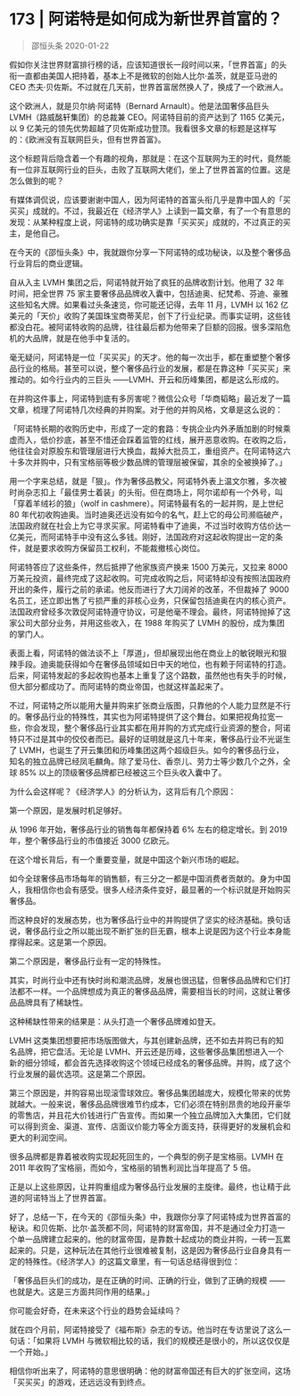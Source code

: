 # 173 | 阿诺特是如何成为新世界首富的？
> 邵恒头条
2020-01-22

假如你关注世界财富排行榜的话，应该知道很长一段时间以来，「世界首富」的头衔一直都由美国人把持着，基本上不是微软的创始人比尔·盖茨，就是亚马逊的 CEO 杰夫·贝佐斯。不过就在几天前，世界首富居然换人了，换成了一个欧洲人。

这个欧洲人，就是贝尔纳·阿诺特（Bernard Arnault）。他是法国奢侈品巨头 LVMH（路威酩轩集团）的总裁兼 CEO。阿诺特目前的资产达到了 1165 亿美元，以 9 亿美元的领先优势超越了贝佐斯成功登顶。我看很多文章的标题是这样写的：《欧洲没有互联网巨头，但有世界首富》。

这个标题背后隐含着一个有趣的视角，那就是：在这个互联网为王的时代，竟然能有一位非互联网行业的巨头，击败了互联网大佬们，坐上了世界首富的位置。这是怎么做到的呢？

有媒体调侃说，应该要谢谢中国人，因为阿诺特的首富头衔几乎是靠中国人的「买买买」成就的。不过，我最近在《经济学人》上读到一篇文章，有了一个有意思的发现：从某种程度上说，阿诺特的成功确实是靠「买买买」成就的，不过真正的买主，是他自己。

在今天的《邵恒头条》中，我就跟你分享一下阿诺特的成功秘诀，以及整个奢侈品行业背后的商业逻辑。

自从入主 LVMH 集团之后，阿诺特就开始了疯狂的品牌收割计划。他用了 32 年时间，把全世界 75 家主要奢侈品品牌收入囊中，包括迪奥、纪梵希、芬迪、豪雅这些知名大牌。如果看过头条速览，你可能还记得，去年 11 月，LVMH 以 162 亿美元的「天价」收购了美国珠宝商蒂芙尼，创下了行业纪录。而事实证明，这些钱都没白花。被阿诺特收购的品牌，往往最后都为他带来了巨额的回报。很多深陷危机的大品牌，就是在他手中复活的。

毫无疑问，阿诺特是一位「买买买」的天才。他的每一次出手，都在重塑整个奢侈品行业的格局。甚至可以说，整个奢侈品行业的发展，都是在靠这种「买买买」来推动的。如今行业内的三巨头 ——LVMH、开云和历峰集团，都是这么形成的。

在并购这件事上，阿诺特到底有多厉害呢？微信公众号「华商韬略」最近发了一篇文章，梳理了阿诺特几次经典的并购案。对于他的并购风格，文章是这么说的：

「阿诺特长期的收购历史中，形成了一定的套路：专挑企业内外矛盾加剧的时候乘虚而入，低价抄底，甚至不惜还会踩着监管的红线，展开恶意收购。在收购之后，他往往会对原股东和管理层进行大换血，裁掉大批员工，重组资产。在阿诺特这六十多次并购中，只有宝格丽等极少数品牌的管理层被保留，其余的全被换掉了。」

用一个字来总结，就是「狠」。作为奢侈品教父，阿诺特外表上温文尔雅，多次被时尚杂志扣上「最佳男士着装」的头衔。但在商场上，阿尔诺却有一个外号，叫「穿着羊绒衫的狼」（wolf in cashmere）。阿诺特最有名的一起并购，是上世纪 80 年代初收购迪奥。当时迪奥还远没有如今的名气，赶上它的母公司濒临破产，法国政府就在社会上为它寻求买家。阿诺特看中了迪奥，不过当时收购方估价达一亿美元，而阿诺特手中没有这么多钱。刚好，法国政府对这起收购提出一定的条件，就是要求收购方保留员工权利，不能裁撤核心岗位。

阿诺特答应了这些条件，然后抵押了他家族资产换来 1500 万美元，又拉来 8000 万美元投资，最终完成了这起收购。可完成收购之后，阿诺特却没有按照法国政府开出的条件，履行之前的承诺。他反而进行了大刀阔斧的改革，不但裁掉了 9000 名员工，还立即出售了亏损严重的非核心业务，只保留包括迪奥在内的核心资产。法国政府曾经多次敦促阿诺特遵守协议，可是他毫不理会。最终，阿诺特抛掉了这家公司大部分业务，并用这些收入，在 1988 年购买了 LVMH 的股份，成为集团的掌门人。

表面上看，阿诺特的做法谈不上「厚道」，但却展现出他在商业上的敏锐眼光和狠辣手段。迪奥能获得如今在奢侈品领域如日中天的地位，也有赖于阿诺特的打造。后来，阿诺特发起的多起收购也基本上重复了这个路数，虽然他也有失手的时候，但大部分都成功了。而阿诺特的商业帝国，也就这样盖起来了。

不过，阿诺特之所以能用大量并购来扩张商业版图，只靠他的个人能力显然是不行的。奢侈品行业的特殊性，其实也为阿诺特提供了这个舞台。如果把视角拉宽一些，你会发现，整个奢侈品行业其实都在用并购的方式完成行业资源的整合，阿诺特只不过是其中的佼佼者而已。最好的证明就是这几十年来，奢侈品行业不光诞生了 LVMH，也诞生了开云集团和历峰集团这两个超级巨头。如今的奢侈品行业，知名的独立品牌已经凤毛麟角。除了爱马仕、香奈儿、劳力士等少数几个之外，全球 85% 以上的顶级奢侈品牌都已经被这三个巨头收入囊中了。

为什么会这样呢？《经济学人》的分析认为，这背后有几个原因：

第一个原因，是发展时机足够好。

从 1996 年开始，奢侈品行业的销售每年都保持着 6% 左右的稳定增长。到 2019 年，整个奢侈品行业的市值接近 3000 亿欧元。

在这个增长背后，有一个重要变量，就是中国这个新兴市场的崛起。

如今全球奢侈品市场每年的销售额，有三分之一都是中国消费者贡献的。身为中国人，我相信你也会有感受。很多人经济条件变好，最显著的一个标识就是开始购买奢侈品。

而这种良好的发展态势，也为奢侈品行业中的并购提供了坚实的经济基础。换句话说，奢侈品行业之所以能出现不断扩张的巨无霸，根本上说是因为这个行业本身能撑得起来。这是第一个原因。

第二个原因是，奢侈品行业有一定的特殊性。

其实，时尚行业中还有快时尚和潮流品牌，发展也很迅猛，但奢侈品品牌和它们打法都不一样。一个品牌想成为真正的奢侈品品牌，需要相当长的时间，这就让奢侈品品牌具有了稀缺性。

这种稀缺性带来的结果是：从头打造一个奢侈品牌难如登天。

LVMH 这类集团想要把市场版图做大，与其创建新品牌，还不如去并购已有的知名品牌，把它盘活。无论是 LVMH、开云还是历峰，这些奢侈品集团想进入一个新的细分领域，都会首先选择收购这个领域已经成名的奢侈品牌。并购，成了这个行业发展的最优选项。这是第二个原因。

第三个原因是，并购容易出现滚雪球效应。奢侈品集团越庞大，规模化带来的优势就越大。一般来说，奢侈品品牌很难节约成本，它们必须在特别昂贵的地段开豪华的零售店，并且花大价钱进行广告宣传。而如果一个独立品牌加入大集团，它们就可以得到资金、渠道、宣传、店面议价能力等全方面支持，获得更好的发展机会和更大的利润空间。

很多品牌都是靠着被收购实现起死回生的，一个典型的例子是宝格丽。LVMH 在 2011 年收购了宝格丽，而如今，宝格丽的销售利润比当年提高了 5 倍。

正是以上这些原因，让并购重组成为奢侈品行业发展的主旋律。最终，也让精于此道的阿诺特当上了世界首富。

好了，总结一下，在今天的《邵恒头条》中，我跟你分享了阿诺特成为世界首富的秘诀。和贝佐斯、比尔·盖茨都不同，阿诺特的财富帝国，并不是通过全力打造一个单一品牌建立起来的。他的财富帝国，是靠数十起成功的商业并购，一砖一瓦累起来的。只是，这种玩法在其他行业很难被复制，这是因为奢侈品行业自身具有一定的特殊性。《经济学人》的这篇文章里，有一句话总结得很到位：

「奢侈品巨头们的成功，是在正确的时间、正确的行业，做到了正确的规模 —— 也就是大。这是三方面共同作用的结果。」

你可能会好奇，在未来这个行业的趋势会延续吗？

就在四个月前，阿诺特接受了《福布斯》杂志的专访。他当时在专访里说了这么一句话：「如果将 LVMH 与微软相比较的话，我们的规模还是很小的，所以这仅仅是一个开始。」

相信你听出来了，阿诺特的意思很明确：他的财富帝国还有巨大的扩张空间，这场「买买买」的游戏，还远远没有到终点。

